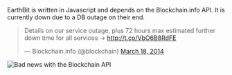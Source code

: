 EarthBit is written in Javascript and depends on the Blockchain.info API.  It is currently down due to a DB outage on their end. 

<blockquote class="twitter-tweet" lang="en"><p>Details on our service outage, plus 72 hours max estimated further down time for all services -&gt; <a href="http://t.co/VbO6B8RdFE">http://t.co/VbO6B8RdFE</a></p>&mdash; Blockchain.info (@blockchain) <a href="https://twitter.com/blockchain/statuses/445980105207468032">March 18, 2014</a></blockquote>
<script async src="//platform.twitter.com/widgets.js" charset="utf-8"></script>


![Bad news with the Blockchain API](http://i.imgur.com/Fvd3H6j.png)
